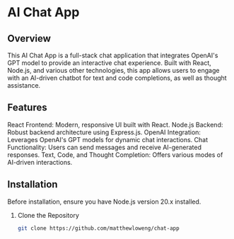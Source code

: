 # AI Chat App

## Overview

This AI Chat App is a full-stack chat application that integrates OpenAI's GPT model to provide an interactive chat experience. Built with React, Node.js, and various other technologies, this app allows users to engage with an AI-driven chatbot for text and code completions, as well as thought assistance.

## Features

React Frontend: Modern, responsive UI built with React.
Node.js Backend: Robust backend architecture using Express.js.
OpenAI Integration: Leverages OpenAI's GPT models for dynamic chat interactions.
Chat Functionality: Users can send messages and receive AI-generated responses.
Text, Code, and Thought Completion: Offers various modes of AI-driven interactions.

## Installation

Before installation, ensure you have Node.js version 20.x installed.

1. Clone the Repository
   ```sh
   git clone https://github.com/matthewloweng/chat-app
   ```
